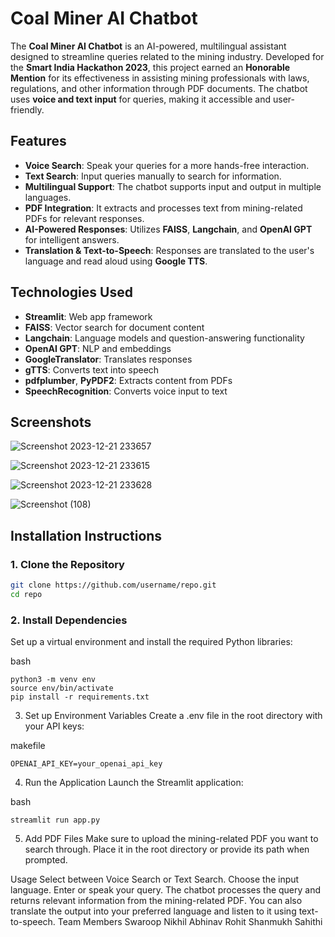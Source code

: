 # Coal Miner AI Chatbot

The **Coal Miner AI Chatbot** is an AI-powered, multilingual assistant designed to streamline queries related to the mining industry. Developed for the **Smart India Hackathon 2023**, this project earned an **Honorable Mention** for its effectiveness in assisting mining professionals with laws, regulations, and other information through PDF documents. The chatbot uses **voice and text input** for queries, making it accessible and user-friendly.

## Features
- **Voice Search**: Speak your queries for a more hands-free interaction.
- **Text Search**: Input queries manually to search for information.
- **Multilingual Support**: The chatbot supports input and output in multiple languages.
- **PDF Integration**: It extracts and processes text from mining-related PDFs for relevant responses.
- **AI-Powered Responses**: Utilizes **FAISS**, **Langchain**, and **OpenAI GPT** for intelligent answers.
- **Translation & Text-to-Speech**: Responses are translated to the user's language and read aloud using **Google TTS**.

## Technologies Used
- **Streamlit**: Web app framework
- **FAISS**: Vector search for document content
- **Langchain**: Language models and question-answering functionality
- **OpenAI GPT**: NLP and embeddings
- **GoogleTranslator**: Translates responses
- **gTTS**: Converts text into speech
- **pdfplumber**, **PyPDF2**: Extracts content from PDFs
- **SpeechRecognition**: Converts voice input to text

## Screenshots


![Screenshot 2023-12-21 233657](https://github.com/user-attachments/assets/6ff05efd-bb69-4c1d-ae49-6728f8426596)




![Screenshot 2023-12-21 233615](https://github.com/user-attachments/assets/ba3032bb-4d57-49c0-9b6b-73bf565b6223)


![Screenshot 2023-12-21 233628](https://github.com/user-attachments/assets/29d77cb3-14fd-4209-bcff-5945824be4dd)



![Screenshot (108)](https://github.com/user-attachments/assets/9c07d874-acb8-4e42-ad96-eaa71cb04dc9)


## Installation Instructions

### 1. Clone the Repository
```bash
git clone https://github.com/username/repo.git
cd repo
```
### 2. Install Dependencies
Set up a virtual environment and install the required Python libraries:

bash
```
python3 -m venv env
source env/bin/activate
pip install -r requirements.txt
```
3. Set up Environment Variables
Create a .env file in the root directory with your API keys:

makefile
```
OPENAI_API_KEY=your_openai_api_key
```
4. Run the Application
Launch the Streamlit application:

bash
```
streamlit run app.py
```
5. Add PDF Files
Make sure to upload the mining-related PDF you want to search through. Place it in the root directory or provide its path when prompted.

Usage
Select between Voice Search or Text Search.
Choose the input language.
Enter or speak your query.
The chatbot processes the query and returns relevant information from the mining-related PDF.
You can also translate the output into your preferred language and listen to it using text-to-speech.
Team Members
Swaroop
Nikhil
Abhinav
Rohit
Shanmukh
Sahithi
